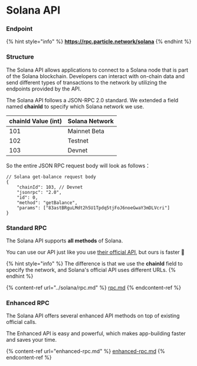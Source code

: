 # Solana API

### Endpoint

{% hint style="info" %}
**https://rpc.particle.network/solana**
{% endhint %}

### Structure

The Solana API allows applications to connect to a Solana node that is part of the Solana blockchain. Developers can interact with on-chain data and send different types of transactions to the network by utilizing the endpoints provided by the API.

The Solana API follows a JSON-RPC 2.0 standard. We extended a field named **chainId** to specify which Solana network we use.

| chainId Value (int) | Solana Network |
| ------------------- | -------------- |
| 101                 | Mainnet Beta   |
| 102                 | Testnet        |
| 103                 | Devnet         |

So the entire JSON RPC request body will look as follows：

```json5
// Solana get-balance request body
{
    "chainId": 103, // Devnet
    "jsonrpc": "2.0",
    "id": 0,
    "method": "getBalance",
    "params": ["83astBRguLMdt2h5U1Tpdq5tjFoJ6noeGwaY3mDLVcri"]
}
```

### Standard RPC

The Solana API supports **all methods** of Solana.

You can use our API just like you use [their official API](https://docs.solana.com/developing/clients/jsonrpc-api), but ours is faster 🚀

{% hint style="info" %}
The difference is that we use the **chainId** field to specify the network, and Solana's official API uses different URLs.
{% endhint %}

{% content-ref url="../solana/rpc.md" %}
[rpc.md](../solana/rpc.md)
{% endcontent-ref %}

### Enhanced RPC

The Solana API offers several enhanced API methods on top of existing official calls.

The Enhanced API is easy and powerful, which makes app-building faster and saves your time.

{% content-ref url="enhanced-rpc.md" %}
[enhanced-rpc.md](enhanced-rpc.md)
{% endcontent-ref %}

